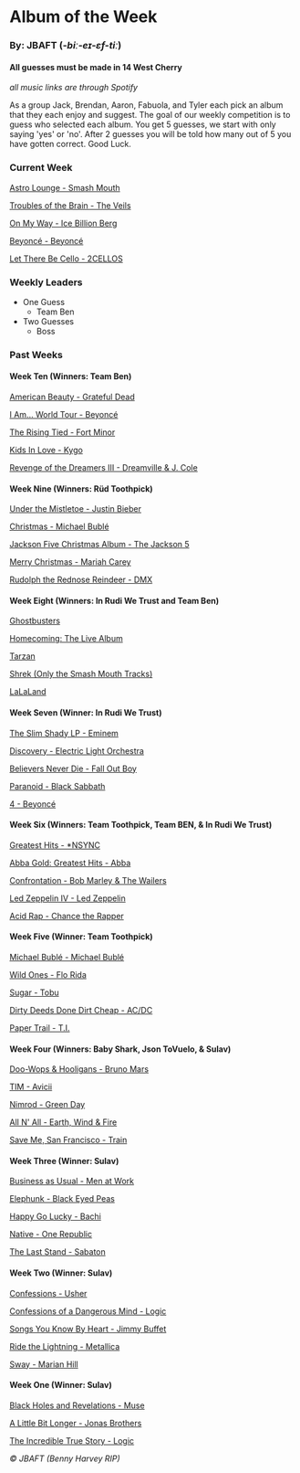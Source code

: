 # Album of the Week
### By: JBAFT (*-biː-eɪ-ɛf-tiː*)

#### All guesses must be made in 14 West Cherry
*all music links are through Spotify*

As a group Jack, Brendan, Aaron, Fabuola, and Tyler each pick an album that they each enjoy and suggest. The goal of our weekly competition is to guess who selected each album. You get 5 guesses, we start with only saying 'yes' or 'no'. After 2 guesses you will be told how many out of 5 you have gotten correct. Good Luck.

### Current Week
[Astro Lounge - Smash Mouth](https://open.spotify.com/album/2kyTLcEZe6nc1s6ve0zW9P)

[Troubles of the Brain - The Veils](https://open.spotify.com/album/4rX3fcBYICA23li95d7mgK)

[On My Way - Ice Billion Berg](https://open.spotify.com/album/5XxC78UFSqWtqfBhcC8Y2k)

[Beyoncé - Beyoncé](https://open.spotify.com/album/6KPiNRUaPSuFVes2xEUjYk)

[Let There Be Cello - 2CELLOS](https://open.spotify.com/album/1tqitQVdu4ygSsO5AABG3F)

### Weekly Leaders
- One Guess
	- Team Ben
- Two Guesses
	- Boss

### Past Weeks
#### Week Ten (Winners: Team Ben)
[American Beauty - Grateful Dead](https://open.spotify.com/album/2UDDZVesmQwA4aYfa55diS)

[I Am... World Tour - Beyoncé](https://open.spotify.com/album/5O7PYNgE3VLWrvB80fIaDZ)

[The Rising Tied - Fort Minor](https://open.spotify.com/album/5v4Vx9loqMQCS3J7OmP9pa)

[Kids In Love - Kygo](https://open.spotify.com/album/5PwJQShNbsoWSKZ9VPEHTY)

[Revenge of the Dreamers III - Dreamville & J. Cole](https://open.spotify.com/album/2n3quCZ0anEa46j2IveacI)

#### Week Nine (Winners: Rüd Toothpick)
[Under the Mistletoe - Justin Bieber](https://open.spotify.com/album/3cr4Xgz8nnfp7iYbVqwzzH)

[Christmas - Michael Bublé](https://open.spotify.com/album/7uVimUILdzSZG4KKKWToq0)

[Jackson Five Christmas Album - The Jackson 5](https://open.spotify.com/album/6J7kk80VywP59lPn8E5Cal)

[Merry Christmas - Mariah Carey](https://open.spotify.com/album/61ulfFSmmxMhc2wCdmdMkN)

[Rudolph the Rednose Reindeer - DMX](https://open.spotify.com/album/4pPYffqEe0QKJPf4FEgH2u)

#### Week Eight (Winners: In Rudi We Trust and Team Ben)
[Ghostbusters](https://open.spotify.com/album/0epcJ1L57tp3SF30aKyeWa)

[Homecoming: The Live Album](https://open.spotify.com/album/35S1JCj5paIfElT2GODl6x)

[Tarzan](https://open.spotify.com/album/1zszC1x9HYKxUCKVa62p7C)

[Shrek (Only the Smash Mouth Tracks)](https://open.spotify.com/album/4fFn4t0JoZrNB3VY4HZ970)

[LaLaLand](https://open.spotify.com/playlist/7rhDAZRzpfLDcbwQs5l9RE)

#### Week Seven (Winner: In Rudi We Trust)
[The Slim Shady LP - Eminem](https://open.spotify.com/album/0vE6mttRTBXRe9rKghyr1l)

[Discovery - Electric Light Orchestra](https://open.spotify.com/album/1CvVSn2MtKDBR6aWMkNkem)

[Believers Never Die - Fall Out Boy](https://open.spotify.com/album/2FkdqW19xrKlDfeZjWf4Gt)

[Paranoid - Black Sabbath](https://open.spotify.com/album/6r7LZXAVueS5DqdrvXJJK7)

[4 - Beyoncé](https://open.spotify.com/album/1gIC63gC3B7o7FfpPACZQJ)

#### Week Six (Winners: Team Toothpick, Team BEN, & In Rudi We Trust)
[Greatest Hits - \*NSYNC](https://open.spotify.com/album/45gbCmUeq5ZMgXiDkPweRD)

[Abba Gold: Greatest Hits - Abba](https://open.spotify.com/playlist/5zDA9OCLRf44MfKBus4Klj)

[Confrontation - Bob Marley & The Wailers](https://open.spotify.com/album/5Rg4ZSwf1LPCuAMr0msdun)

[Led Zeppelin IV - Led Zeppelin](https://open.spotify.com/album/1Ugdi2OTxKopVVqsprp5pb)

[Acid Rap - Chance the Rapper](https://open.spotify.com/album/2VBcztE58pBKjIDS5oEgFh)

#### Week Five (Winner: Team Toothpick)
[Michael Bublé - Michael Bublé](https://open.spotify.com/album/3rpSksJSFdNFqk5vne8at2)

[Wild Ones - Flo Rida](https://open.spotify.com/album/7eLwoxxWs6lfkVYJGkGNbk)

[Sugar - Tobu](https://open.spotify.com/album/1d1l3UkeAjtM7kVTDyR8yp)

[Dirty Deeds Done Dirt Cheap - AC/DC](https://open.spotify.com/album/76mvVgXOde87B9aOzLXCOI)

[Paper Trail - T.I.](https://open.spotify.com/album/5PfepkNWgRR2DI02Y8AawC)

#### Week Four (Winners: Baby Shark, Json ToVuelo, & Sulav)
[Doo-Wops & Hooligans - Bruno Mars](https://open.spotify.com/album/1uyf3l2d4XYwiEqAb7t7fX)

[TIM - Avicii](https://open.spotify.com/album/6Ad1E9vl75ZB3Ir87zwXIJ)

[Nimrod - Green Day](https://open.spotify.com/album/3x2uer6Xh0d5rF8toWpRDA)

[All N' All - Earth, Wind & Fire](https://open.spotify.com/album/0w0eT42Gyq6G9yXB0RirWh)

[Save Me, San Francisco - Train](https://open.spotify.com/album/1CwXS6MAz8Wo7K4TzW9iuR)

#### Week Three (Winner: Sulav)
[Business as Usual - Men at Work](https://open.spotify.com/album/4HDJMKkwAMVFewqfZcmf84)

[Elephunk - Black Eyed Peas](https://open.spotify.com/album/4wBDclsxFzGnR4kVAAMI7K)

[Happy Go Lucky - Bachi](https://open.spotify.com/album/7a1lJcddKEyLNPHLkjA9vX)

[Native - One Republic](https://open.spotify.com/album/2bbhW5ifCwOYM8DMkqoYBF)

[The Last Stand - Sabaton](https://open.spotify.com/album/3KePhGKcmAXACdYBFtILDX)

#### Week Two (Winner: Sulav)
[Confessions - Usher](https://open.spotify.com/album/1RM6MGv6bcl6NrAG8PGoZk)

[Confessions of a Dangerous Mind - Logic](https://open.spotify.com/album/6GeHCNwwqMMUrpxuGTRYcf)

[Songs You Know By Heart - Jimmy Buffet](https://open.spotify.com/album/6MlglzxBetAjx7yZNAQt3D)

[Ride the Lightning - Metallica](https://open.spotify.com/album/2omIeSJEGQeKHPOpiXgfkr)

[Sway - Marian Hill](https://open.spotify.com/album/4GgwHp794AzZkv2hh8geZu)

#### Week One (Winner: Sulav)
[Black Holes and Revelations - Muse](https://open.spotify.com/album/0lw68yx3MhKflWFqCsGkIs)

[A Little Bit Longer - Jonas Brothers](https://open.spotify.com/album/4jcRw4qVurxoZcfIYPKDpz)

[The Incredible True Story - Logic](https://open.spotify.com/album/5dOpbgAmJeyoakKQ0QLWkR)

<p class="copyright"><i>&copy; JBAFT (Benny Harvey RIP)</i></p>
